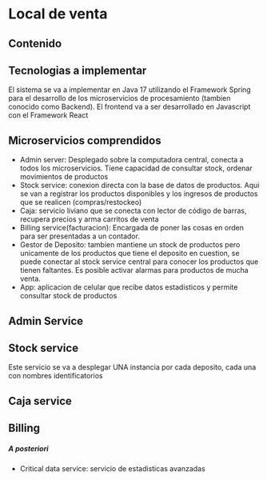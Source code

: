 # Local de venta 

## Contenido


## Tecnologias a implementar

El sistema se va a implementar en Java 17 utilizando el Framework Spring  para el desarrollo de los microservicios de procesamiento (tambien conocido como Backend). El frontend va a ser desarrollado en Javascript con el Framework React

## Microservicios comprendidos

- Admin server: Desplegado sobre la computadora central, conecta a todos los microservicios. Tiene capacidad de consultar stock, ordenar movimientos de productos
- Stock service: conexion directa con la base de datos de productos. Aqui se van a registrar los productos disponibles y los ingresos de productos que se realicen (compras/restockeo)
- Caja: servicio liviano que se conecta con lector de código de barras, recupera precios y arma carritos de venta
- Billing service(facturacion): Encargada de poner las cosas en orden para ser presentadas a un contador.
- Gestor de Deposito: tambien mantiene un stock de productos pero unicamente de los productos que tiene el deposito en cuestion, se puede conectar al stock service central para conocer los productos que tienen faltantes. Es posible activar alarmas para productos de mucha venta.
- App: aplicacion de celular que recibe datos estadisticos y permite consultar stock de productos




## Admin Service

## Stock service

Este servicio se va a desplegar UNA instancia por cada deposito, cada una con nombres identificatorios


## Caja service

## Billing




##### A posteriori 

- Critical data service: servicio de estadisticas avanzadas